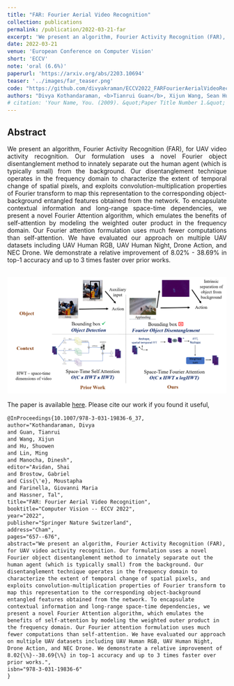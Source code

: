 ```yaml
---
title: "FAR: Fourier Aerial Video Recognition"
collection: publications
permalink: /publication/2022-03-21-far
excerpt: 'We present an algorithm, Fourier Activity Recognition (FAR), for UAV video activity recognition. Our formulation uses a novel Fourier object disentanglement method to innately separate out the human agent (which is typically small) from the background. Our disentanglement technique operates in the frequency domain to characterize the extent of temporal change of spatial pixels, and exploits convolution-multiplication properties of Fourier transform to map this representation to the corresponding object-background entangled features obtained from the network. To encapsulate contextual information and long-range space-time dependencies, we present a novel Fourier Attention algorithm, which emulates the benefits of self-attention by modeling the weighted outer product in the frequency domain. Our Fourier attention formulation uses much fewer computations than self-attention. We have evaluated our approach on multiple UAV datasets including UAV Human RGB, UAV Human Night, Drone Action, and NEC Drone. We demonstrate a relative improvement of 8.02% - 38.69% in top-1 accuracy and up to 3 times faster over prior works.'
date: 2022-03-21
venue: 'European Conference on Computer Vision'
short: 'ECCV'
note: 'oral (6.6%)'
paperurl: 'https://arxiv.org/abs/2203.10694'
teaser: '../images/far_teaser.png'
code: "https://github.com/divyakraman/ECCV2022_FARFourierAerialVideoRecognition"
authors: "Divya Kothandaraman, <b>Tianrui Guan</b>, Xijun Wang, Sean Hu, Ming Lin, Dinesh Manocha"
# citation: 'Your Name, You. (2009). &quot;Paper Title Number 1.&quot; <i>Journal 1</i>. 1(1).'
---
```



## Abstract

<div style="text-align: justify"> We present an algorithm, Fourier Activity Recognition (FAR), for UAV video activity recognition. Our formulation uses a novel Fourier object disentanglement method to innately separate out the human agent (which is typically small) from the background. Our disentanglement technique operates in the frequency domain to characterize the extent of temporal change of spatial pixels, and exploits convolution-multiplication properties of Fourier transform to map this representation to the corresponding object-background entangled features obtained from the network. To encapsulate contextual information and long-range space-time dependencies, we present a novel Fourier Attention algorithm, which emulates the benefits of self-attention by modeling the weighted outer product in the frequency domain. Our Fourier attention formulation uses much fewer computations than self-attention. We have evaluated our approach on multiple UAV datasets including UAV Human RGB, UAV Human Night, Drone Action, and NEC Drone. We demonstrate a relative improvement of 8.02% - 38.69% in top-1 accuracy and up to 3 times faster over prior works.</div>

<br>

<p style="text-align:center;">
<img src="../images/far_teaser.png" width="600">
</p>

The paper is available [here](https://arxiv.org/abs/2203.10694). Please cite our work if you found it useful,

```
@InProceedings{10.1007/978-3-031-19836-6_37,
author="Kothandaraman, Divya
and Guan, Tianrui
and Wang, Xijun
and Hu, Shuowen
and Lin, Ming
and Manocha, Dinesh",
editor="Avidan, Shai
and Brostow, Gabriel
and Ciss{\'e}, Moustapha
and Farinella, Giovanni Maria
and Hassner, Tal",
title="FAR: Fourier Aerial Video Recognition",
booktitle="Computer Vision -- ECCV 2022",
year="2022",
publisher="Springer Nature Switzerland",
address="Cham",
pages="657--676",
abstract="We present an algorithm, Fourier Activity Recognition (FAR), for UAV video activity recognition. Our formulation uses a novel Fourier object disentanglement method to innately separate out the human agent (which is typically small) from the background. Our disentanglement technique operates in the frequency domain to characterize the extent of temporal change of spatial pixels, and exploits convolution-multiplication properties of Fourier transform to map this representation to the corresponding object-background entangled features obtained from the network. To encapsulate contextual information and long-range space-time dependencies, we present a novel Fourier Attention algorithm, which emulates the benefits of self-attention by modeling the weighted outer product in the frequency domain. Our Fourier attention formulation uses much fewer computations than self-attention. We have evaluated our approach on multiple UAV datasets including UAV Human RGB, UAV Human Night, Drone Action, and NEC Drone. We demonstrate a relative improvement of 8.02{\%}--38.69{\%} in top-1 accuracy and up to 3 times faster over prior works.",
isbn="978-3-031-19836-6"
}
```
